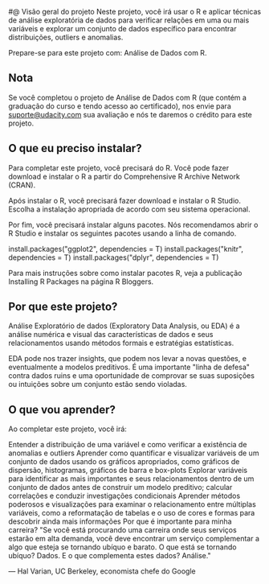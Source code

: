 #@ Visão geral do projeto
Neste projeto, você irá usar o R e aplicar técnicas de análise exploratória de dados para verificar relações em uma ou mais variáveis e explorar um conjunto de dados específico para encontrar distribuições, outliers e anomalias.

Prepare-se para este projeto com: Análise de Dados com R.

## Nota
Se você completou o projeto de Análise de Dados com R (que contém a graduação do curso e tendo acesso ao certificado), nos envie para suporte@udacity.com sua avaliação e nós te daremos o crédito para este projeto.

## O que eu preciso instalar?
Para completar este projeto, você precisará do R. Você pode fazer download e instalar o R a partir do Comprehensive R Archive Network (CRAN).

Após instalar o R, você precisará fazer download e instalar o R Studio. Escolha a instalação apropriada de acordo com seu sistema operacional.

Por fim, você precisará instalar alguns pacotes. Nós recomendamos abrir o R Studio e instalar os seguintes pacotes usando a linha de comando.


install.packages("ggplot2", dependencies = T) 
install.packages("knitr", dependencies = T)
install.packages("dplyr", dependencies = T)

Para mais instruções sobre como instalar pacotes R, veja a publicação Installing R Packages na página R Bloggers.

## Por que este projeto?
Análise Exploratório de dados (Exploratory Data Analysis, ou EDA) é a análise numérica e visual das características de dados e seus relacionamentos usando métodos formais e estratégias estatísticas.

EDA pode nos trazer insights, que podem nos levar a novas questões, e eventualmente a modelos preditivos. É uma importante "linha de defesa" contra dados ruins e uma oportunidade de comprovar se suas suposições ou intuições sobre um conjunto estão sendo violadas.

## O que vou aprender?
Ao completar este projeto, você irá:

Entender a distribuição de uma variável e como verificar a existência de anomalias e outliers
Aprender como quantificar e visualizar variáveis de um conjunto de dados usando os gráficos apropriados, como gráficos de dispersão, histogramas, gráficos de barra e box-plots
Explorar variáveis para identificar as mais importantes e seus relacionamentos dentro de um conjunto de dados antes de construir um modelo preditivo; calcular correlações e conduzir investigações condicionais
Aprender métodos poderosos e visualizações para examinar o relacionamento entre múltiplas variáveis, como a reformatação de tabelas e o uso de cores e formas para descobrir ainda mais informações
Por que é importante para minha carreira?
"Se você está procurando uma carreira onde seus serviços estarão em alta demanda, você deve encontrar um serviço complementar a algo que esteja se tornando ubíquo e barato. O que está se tornando ubíquo? Dados. E o que complementa estes dados? Análise."

— Hal Varian, UC Berkeley, economista chefe do Google
